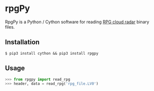 # rpgPy

RpgPy is a Python / Cython software for reading [RPG cloud radar](https://www.radiometer-physics.de/products/microwave-remote-sensing-instruments/94-ghz-fmcw-doppler-cloud-radar/) binary files.

Installation
------------

``` 
$ pip3 install cython && pip3 install rpgpy
```

Usage
-----

```python
>>> from rpgpy import read_rpg
>>> header, data = read_rpg('rpg_file.LV0')
```


